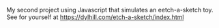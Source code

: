 My second project using Javascript that simulates an eetch-a-sketch toy. See for yourself at https://dylhill.com/etch-a-sketch/index.html
